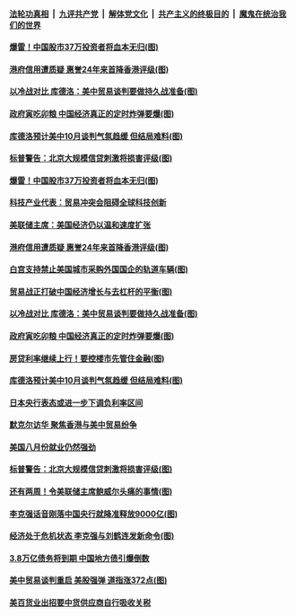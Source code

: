 ####  [法轮功真相](../../../../basic/blob/master/README.md?t=09072239) &nbsp;|&nbsp; [九评共产党](../../../../9ping.md/blob/master/README.md?t=09072239) &nbsp;|&nbsp; [解体党文化](../../../../jtdwh.md/blob/master/README.md?t=09072239)  &nbsp;|&nbsp; [共产主义的终极目的](../../../../gczydzjmd.md/blob/master/README.md?t=09072239) &nbsp;|&nbsp; [魔鬼在统治我们的世界](../../../../mgztzwmdsj.md/blob/master/README.md?t=09072239) 

#### [爆雷！中国股市37万投资者将血本无归(图)](../pages/p5/906599.md?t=09072239) 

#### [港府信用遭质疑 惠誉24年来首降香港评级(图)](../pages/p5/906522.md?t=09072239) 

#### [以冷战对比 库德洛：美中贸易谈判要做持久战准备(图)](../pages/p5/906490.md?t=09072239) 

#### [政府寅吃卯粮 中国经济真正的定时炸弹要爆(图)](../pages/p5/906463.md?t=09072239) 

#### [库德洛预计美中10月谈判气氛趋缓 但结局难料(图)](../pages/p5/906475.md?t=09072239) 

#### [标普警告：北京大规模信贷刺激将损害评级(图)](../pages/p5/906347.md?t=09072239) 

#### [爆雷！中国股市37万投资者将血本无归(图)](../pages/p5/906599.md?t=09072239) 

#### [科技产业代表：贸易冲突会阻碍全球科技创新](../pages/p5/906560.md?t=09072239) 

#### [美联储主席：美国经济仍以温和速度扩张](../pages/p5/906559.md?t=09072239) 

#### [港府信用遭质疑 惠誉24年来首降香港评级(图)](../pages/p5/906522.md?t=09072239) 

#### [白宫支持禁止美国城市采购外国国企的轨道车辆(图)](../pages/p5/906499.md?t=09072239) 

#### [贸易战正打破中国经济增长与去杠杆的平衡(图)](../pages/p5/906498.md?t=09072239) 

#### [以冷战对比 库德洛：美中贸易谈判要做持久战准备(图)](../pages/p5/906490.md?t=09072239) 

#### [政府寅吃卯粮 中国经济真正的定时炸弹要爆(图)](../pages/p5/906463.md?t=09072239) 

#### [房贷利率继续上行！要控楼市先管住金融(图)](../pages/p5/906462.md?t=09072239) 

#### [库德洛预计美中10月谈判气氛趋缓 但结局难料(图)](../pages/p5/906475.md?t=09072239) 

#### [日本央行表态或进一步下调负利率区间](../pages/p5/906464.md?t=09072239) 

#### [默克尔访华 聚焦香港与美中贸易纷争](../pages/p5/906433.md?t=09072239) 

#### [美国八月份就业仍然强劲](../pages/p5/906432.md?t=09072239) 

#### [标普警告：北京大规模信贷刺激将损害评级(图)](../pages/p5/906347.md?t=09072239) 

#### [还有两周！令美联储主席鲍威尔头痛的事情(图)](../pages/p5/906374.md?t=09072239) 

#### [李克强话音刚落中国央行就降准释放9000亿(图)](../pages/p5/906428.md?t=09072239) 

#### [经济处于危机状态 李克强与刘鹤连发新命令(图)](../pages/p5/906309.md?t=09072239) 

#### [3.8万亿债务将到期 中国地方债引爆倒数](../pages/p5/906364.md?t=09072239) 

#### [美中贸易谈判重启 美股强弹 道指涨372点(图)](../pages/p5/906363.md?t=09072239) 

#### [美百货业出招要中货供应商自行吸收关税](../pages/p5/906362.md?t=09072239) 

